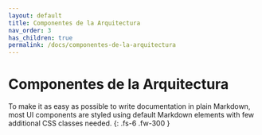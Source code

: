 ```yaml
---
layout: default
title: Componentes de la Arquitectura
nav_order: 3
has_children: true
permalink: /docs/componentes-de-la-arquitectura
---
```



# Componentes de la Arquitectura

To make it as easy as possible to write documentation in plain Markdown, most UI components are styled using default Markdown elements with few additional CSS classes needed.
{: .fs-6 .fw-300 }
